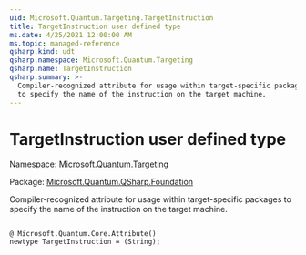 ```yaml
---
uid: Microsoft.Quantum.Targeting.TargetInstruction
title: TargetInstruction user defined type
ms.date: 4/25/2021 12:00:00 AM
ms.topic: managed-reference
qsharp.kind: udt
qsharp.namespace: Microsoft.Quantum.Targeting
qsharp.name: TargetInstruction
qsharp.summary: >-
  Compiler-recognized attribute for usage within target-specific packages
  to specify the name of the instruction on the target machine.
---
```


# TargetInstruction user defined type

Namespace: [Microsoft.Quantum.Targeting](xref:Microsoft.Quantum.Targeting)

Package: [Microsoft.Quantum.QSharp.Foundation](https://nuget.org/packages/Microsoft.Quantum.QSharp.Foundation)


Compiler-recognized attribute for usage within target-specific packagesto specify the name of the instruction on the target machine.

```qsharp

@ Microsoft.Quantum.Core.Attribute()
newtype TargetInstruction = (String);
```

